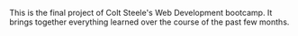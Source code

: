 This is the final project of Colt Steele's Web Development bootcamp. It brings together everything learned over the course of the past few months.